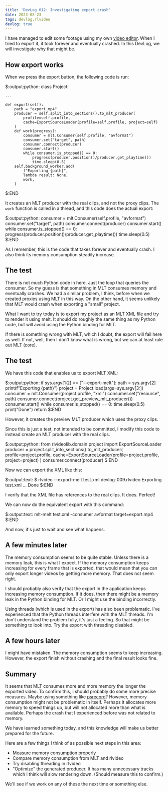 ```yaml
---
title: 'DevLog 012: Investigating export crash'
date: 2023-08-23
tags: devlog,rlvideo
devlog: true
---
```


I have managed to edit some footage using my own [video
editor](/projects/rlvideo/index.html). When I tried to export it, it took
forever and eventually crashed. In this DevLog, we will investigate why that
might be.

## How export works

When we press the export button, the following code is run:

$:output:python:
class Project:

    ...

    def export(self):
        path = "export.mp4"
        producer = self.split_into_sections().to_mlt_producer(
            profile=self.profile,
            cache=ExportSourceLoader(profile=self.profile, project=self)
        )
        def work(progress):
            consumer = mlt.Consumer(self.profile, "avformat")
            consumer.set("target", path)
            consumer.connect(producer)
            consumer.start()
            while consumer.is_stopped() == 0:
                progress(producer.position()/producer.get_playtime())
                time.sleep(0.5)
        self.background_worker.add(
            f"Exporting {path}",
            lambda result: None,
            work,
        )
$:END

It creates an MLT producer with the real clips, and not the proxy clips. The
`work` function is called in a thread, and this code does the actual export:

$:output:python:
consumer = mlt.Consumer(self.profile, "avformat")
consumer.set("target", path)
consumer.connect(producer)
consumer.start()
while consumer.is_stopped() == 0:
    progress(producer.position()/producer.get_playtime())
    time.sleep(0.5)
$:END

As I remember, this is the code that takes forever and eventually crash. I also
think its memory consumption steadily increase.

## The test

There is not much Python code in here. Just the loop that queries the consumer.
So my guess is that something in MLT consumes memory and eventually crashes. We
had a similar problem, I think, before when we created proxies using MLT in
this way. On the other hand, it seems unlikely that MLT would crash when
exporting a "small" project.

What I want to try today is to export my project as an MLT XML file and try to
render it using melt. It should do roughly the same thing as my Python code,
but will avoid using the Python binding for MLT.

If there is something wrong with MLT, which I doubt, the export will fail here
as well. If not, well, then I don't know what is wrong, but we can at least
rule out MLT (core).

## The test

We have this code that enables us to export MLT XML:

$:output:python:
if sys.argv[1:2] == ["--export-melt"]:
    path = sys.argv[2]
    print(f"Exporting {path}")
    project = Project.load(args=sys.argv[3:])
    consumer = mlt.Consumer(project.profile, "xml")
    consumer.set("resource", path)
    consumer.connect(project.get_preview_mlt_producer())
    consumer.start()
    while consumer.is_stopped() == 0:
        time.sleep(0.5)
    print("Done")
    return
$:END

However, it creates the preview MLT producer which uses the proxy clips.

Since this is just a test, not intended to be committed, I modify this code to
instead create an MLT producer with the real clips.

$:output:python:
from rlvideolib.domain.project import ExportSourceLoader
producer = project.split_into_sections().to_mlt_producer(
    profile=project.profile,
    cache=ExportSourceLoader(profile=project.profile, project=project)
)
consumer.connect(producer)
$:END

Now we can export the XML like this:

$:output:text:
$ rlvideo --export-melt test.xml devlog-009.rlvideo 
Exporting test.xml
...
Done
$:END

I verify that the XML file has references to the real clips. It does.  Perfect!

We can now do the equivalent export with this command:

$:output:text:
mlt-melt test.xml -consumer avformat target=export.mp4
$:END

And now, it's just to wait and see what happens.

## A few minutes later

The memory consumption seems to be quite stable. Unless there is a memory leak,
this is what I expect. If the memory consumption keeps increasing for every
frame that is exported, that would mean that you can only export longer videos
by getting more memory. That does not seem right.

I should probably also verify that the export in the application keeps
increasing memory consumption. If it does, then there might be a memory leak in
the Python binding for MLT. Or I might use the binding incorrectly.

Using threads (which is used in the export) has also been problematic. I've
experienced that the Python threads interfere with the MLT threads. I'm don't
understand the problem fully, it's just a feeling. So that might be something
to look into. Try the export with threading disabled.

## A few hours later

I might have mistaken. The memory consumption seems to keep increasing.
However, the export finish without crashing and the final result looks fine.

## Summary

It seems that MLT consumes more and more memory the longer the exported video.
To confirm this, I should probably do some more precise measures. Maybe using
something like [psrecord](https://github.com/astrofrog/psrecord)? However,
memory consumption might not be problematic in itself. Perhaps it allocates
more memory to speed things up, but will not allocated more than what is
available. Perhaps the crash that I experienced before was not related to
memory.

We have learned something today, and this knowledge will make us better
prepared for the future.

Here are a few things I think of as possible next steps in this area:

* Measure memory consumption properly
* Compare memory consumption from MLT and rlvideo
* Try disabling threading in rlvideo
* "Optimize" the generated producer. It has many unnecessary tracks which I
  think will slow rendering down. (Should measure this to confirm.)

We'll see if we work on any of these the next time or something else.

